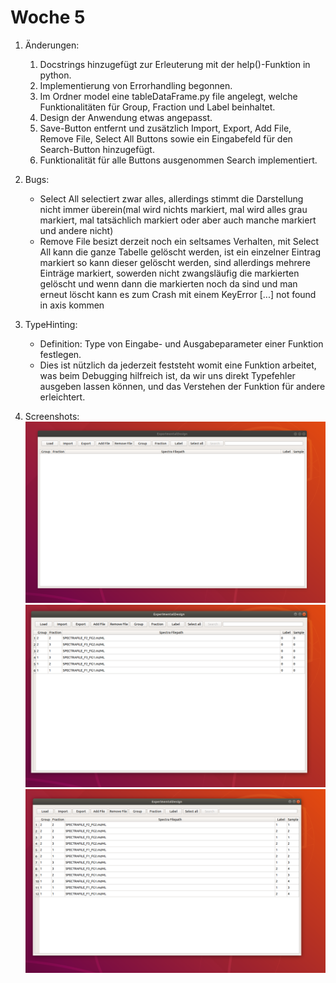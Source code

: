 # Woche 5

1. Änderungen:
   1. Docstrings hinzugefügt zur Erleuterung mit der help()-Funktion in python.
   2. Implementierung von Errorhandling begonnen.
   3. Im Ordner model eine tableDataFrame.py file angelegt, welche Funktionalitäten für Group, Fraction und Label beinhaltet.
   4. Design der Anwendung etwas angepasst.
   5. Save-Button entfernt und zusätzlich Import, Export, Add File, Remove File, Select All Buttons sowie ein Eingabefeld für den
      Search-Button hinzugefügt.
   4. Funktionalität für alle Buttons ausgenommen Search implementiert.
   
2. Bugs:
      - Select All selectiert zwar alles, allerdings stimmt die Darstellung nicht immer überein(mal wird nichts markiert,
         mal wird alles grau markiert, mal tatsächlich markiert oder aber auch manche markiert und andere nicht)
      - Remove File besizt derzeit noch ein seltsames Verhalten, mit Select All kann die ganze Tabelle gelöscht werden,
         ist ein einzelner Eintrag markiert so kann dieser gelöscht werden, sind allerdings mehrere Einträge markiert,
         sowerden nicht zwangsläufig die markierten gelöscht und wenn dann die markierten noch da sind und man erneut
         löscht kann es zum Crash mit einem KeyError [...] not found in axis kommen

3. TypeHinting:
    - Definition: Type von Eingabe- und Ausgabeparameter einer Funktion festlegen.
    - Dies ist nützlich da jederzeit feststeht womit eine Funktion arbeitet, was beim Debugging hilfreich ist, da wir
      uns direkt Typefehler ausgeben lassen können, und das Verstehen der Funktion für andere erleichtert.

4. Screenshots:
    ![alt text](../Screenshots/normalstart.png "Initialfenster")
    ![alt text](../Screenshots/loaded.png "gefüllte Tabelle")
    ![alt text](../Screenshots/filled.png "Bearbeitete Tabelle")
